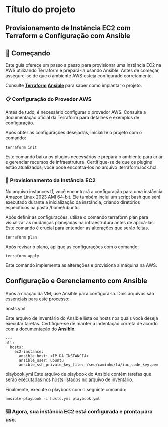 # Título do projeto

## Provisionamento de Instância EC2 com Terraform e Configuração com Ansible

## 🚀 Começando

Este guia oferece um passo a passo para provisionar uma instância EC2 na AWS utilizando Terraform e prepará-la usando Ansible. Antes de começar, assegure-se de que o ambiente AWS esteja configurado corretamente.

Consulte **[Terraform](https://developer.hashicorp.com/terraform?product_intent=terraform)** **[Ansible](hhttps://www.ansible.com)** para saber como implantar o projeto.

### 📋 Configuração do Provedor AWS

Antes de tudo, é necessário configurar o provedor AWS. Consulte a documentação oficial da Terraform para detalhes e exemplos de configuração.

Após obter as configurações desejadas, inicialize o projeto com o comando:

```
terraform init
```
Este comando baixa os plugins necessários e prepara o ambiente para criar e gerenciar recursos de infraestrutura. Certifique-se de que os plugins estão atualizados; você pode encontrá-los no arquivo .terraform.lock.hcl.

### 🔧 Provisionamento da Instância EC2

No arquivo instances.tf, você encontrará a configuração para uma instância Amazon Linux 2023 AMI 64-bit. Ele também inclui um script bash que será executado durante a inicialização da instância, criando diretórios específicos na pasta /home/ubuntu.

Após definir as configurações, utilize o comando terraform plan para visualizar as mudanças planejadas na infraestrutura antes de aplicá-las. Este comando é crucial para entender as alterações que serão feitas.

```
terraform plan
```

Após revisar o plano, aplique as configurações com o comando:

```
terraform apply
```

Este comando implementa as alterações e provisiona a máquina na AWS.

## Configuração e Gerenciamento com Ansible

Após a criação da VM, use Ansible para configurá-la. Dois arquivos são essenciais para este processo:

hosts.yml

Este arquivo de inventário do Ansible lista os hosts nos quais você deseja executar tarefas. Certifique-se de manter a indentação correta de acordo com a documentação do **[Ansible](https://docs.ansible.com/ansible/latest/inventory_guide/intro_inventory.html)**.

```
---
all:
  hosts:
    ec2-instance:
      ansible_host: <IP_DA_INSTANCIA>
      ansible_user: ubuntu
      ansible_ssh_private_key_file: /seu/caminho/tá/iac_code_key.pem

```

playbook.yml
Este arquivo de playbook do Ansible contém tarefas que serão executadas nos hosts listados no arquivo de inventário.

Finalmente, execute o playbook com o seguinte comando:

```
ansible-playbook -i hosts.yml playbook.yml

```

### ⌨️ Agora, sua instância EC2 está configurada e pronta para uso.